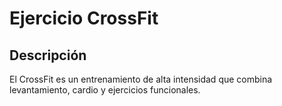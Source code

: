 # Ejercicio CrossFit

## Descripción
El CrossFit es un entrenamiento de alta intensidad que combina levantamiento, cardio y ejercicios funcionales.
